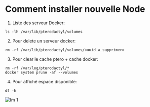 # Comment installer nouvelle Node 

1) Liste des serveur Docker:

```
ls -lh /var/lib/pterodactyl/volumes
```

2) Pour delete un serveur docker:

```
rm -rf /var/lib/pterodactyl/volumes/<uuid_a_supprimer>
```

3) Pour clear le cache ptero + cache docker:

```
rm -rf /var/log/pterodactyl/*
docker system prune -af --volumes
```

4) Pour affiché espace disponible:

```
df -h
```

![Im 1](https://i.imgur.com/ID9mwi5.png)
